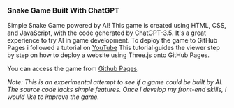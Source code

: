 ### Snake Game Built With ChatGPT

Simple Snake Game powered by AI! This game is created using HTML, CSS, and JavaScript, with the code generated by ChatGPT-3.5. It's a great experience to try AI in game development. To deploy the game to GitHub Pages i followed a tutorial on [YouTube](https://www.youtube.com/watch?v=gpTjJk-pt6s&list=WL&index=1) This tutorial guides the viewer step by step on how to deploy a website using Three.js onto GitHub Pages. 

You can access the game from [Github Pages](https://ilocodes.github.io/Snake-Game-AI/).

*Note: This is an experimental attempt to see if a game could be built by AI. The source code lacks simple features. Once I develop my front-end skills, I would like to improve the game.*
